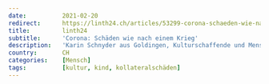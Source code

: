 ```yaml
---
date:          2021-02-20
redirect:      https://linth24.ch/articles/53299-corona-schaeden-wie-nach-einem-krieg
title:         linth24
subtitle:      'Corona: Schäden wie nach einem Krieg'
description:   'Karin Schnyder aus Goldingen, Kulturschaffende und Mensch, hat zu Corona einen Text geschrieben, der der angstmachenden Corona-Hysterie die Stirn bietet – und zum Denken anregt.'
country:       CH
categories:    [Mensch]
tags:          [kultur, kind, kollateralschäden]
---
```

